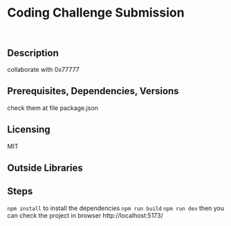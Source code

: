 # Coding Challenge Submission <br><br>

## Description
collaborate with 0x77777

## Prerequisites, Dependencies, Versions
check them at file package.json

## Licensing
MIT 

## Outside Libraries


## Steps
`npm install` to install the dependencies
`npm run build`
`npm run dev`
then you can check the project in browser  http://localhost:5173/
